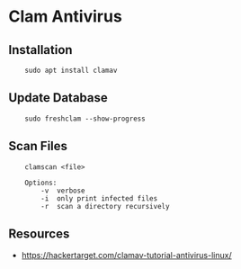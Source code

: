 Clam Antivirus
==============

## Installation

```
	sudo apt install clamav	
```

## Update Database

```
	sudo freshclam --show-progress	
```

## Scan Files

```
	clamscan <file>
```

```
	Options:
		-v	verbose
		-i	only print infected files
		-r	scan a directory recursively
```

## Resources

- https://hackertarget.com/clamav-tutorial-antivirus-linux/
